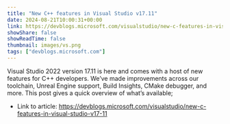 ```yaml
---
title: "New C++ features in Visual Studio v17.11"
date: 2024-08-21T10:00:31+00:00
link: https://devblogs.microsoft.com/visualstudio/new-c-features-in-visual-studio-v17-11
showShare: false
showReadTime: false
thumbnail: images/vs.png
tags: ["devblogs.microsoft.com"]
---
```

Visual Studio 2022 version 17.11 is here and comes with a host of new features for C++ developers. We’ve made improvements across our toolchain, Unreal Engine support, Build Insights, CMake debugger, and more. This post gives a quick overview of what’s available;

- Link to article: https://devblogs.microsoft.com/visualstudio/new-c-features-in-visual-studio-v17-11